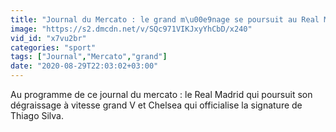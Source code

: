 ```yaml
---
title: "Journal du Mercato : le grand m\u00e9nage se poursuit au Real Madrid"
image: "https://s2.dmcdn.net/v/SQc971VIKJxyYhCbD/x240"
vid_id: "x7vu2br"
categories: "sport"
tags: ["Journal","Mercato","grand"]
date: "2020-08-29T22:03:02+03:00"
---
```

Au programme de ce journal du mercato : le Real Madrid qui poursuit son dégraissage à vitesse grand V et Chelsea qui officialise la signature de Thiago Silva.
